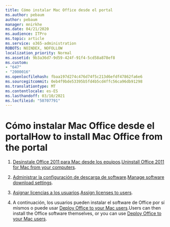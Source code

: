 ```yaml
---
title: Cómo instalar Mac Office desde el portal
ms.author: pebaum
author: pebaum
manager: mnirkhe
ms.date: 04/21/2020
ms.audience: ITPro
ms.topic: article
ms.service: o365-administration
ROBOTS: NOINDEX, NOFOLLOW
localization_priority: Normal
ms.assetid: 9b3a36d7-9d59-424f-91f4-5cd58a878ef8
ms.custom:
- "647"
- "2000016"
ms.openlocfilehash: fbaa197d274c476d74f5c213d6efdf47862fa6e6
ms.sourcegitcommit: 0eb4f9bde53395b5fd4b5cd4ffc56ca96db91298
ms.translationtype: MT
ms.contentlocale: es-ES
ms.lasthandoff: 03/10/2021
ms.locfileid: "50707791"
---
```

# <a name="how-to-install-mac-office-from-the-portal"></a><span data-ttu-id="3f531-102">Cómo instalar Mac Office desde el portal</span><span class="sxs-lookup"><span data-stu-id="3f531-102">How to install Mac Office from the portal</span></span>

1. <span data-ttu-id="3f531-103">[Desinstale Office 2011 para Mac desde los equipos](https://support.office.com/article/4bfcd230-0ea1-4656-bf30-dbfa44d358fa?wt.mc_id=Alchemy_ClientDIA).</span><span class="sxs-lookup"><span data-stu-id="3f531-103">[Uninstall Office 2011 for Mac from your computers](https://support.office.com/article/4bfcd230-0ea1-4656-bf30-dbfa44d358fa?wt.mc_id=Alchemy_ClientDIA).</span></span>

2. <span data-ttu-id="3f531-104">[Administrar la configuración de descarga de software](https://docs.microsoft.com/DeployOffice/manage-software-download-settings-office-365).</span><span class="sxs-lookup"><span data-stu-id="3f531-104">[Manage software download settings](https://docs.microsoft.com/DeployOffice/manage-software-download-settings-office-365).</span></span>

3. <span data-ttu-id="3f531-105">[Asignar licencias a los usuarios](https://docs.microsoft.com/microsoft-365/admin/manage/assign-licenses-to-users).</span><span class="sxs-lookup"><span data-stu-id="3f531-105">[Assign licenses to users](https://docs.microsoft.com/microsoft-365/admin/manage/assign-licenses-to-users).</span></span>

4. <span data-ttu-id="3f531-106">A continuación, los usuarios pueden instalar el software de Office por sí mismos o puede usar [Deploy Office to your Mac users](https://docs.microsoft.com/DeployOffice/mac/deployment-guide-for-office-for-mac).</span><span class="sxs-lookup"><span data-stu-id="3f531-106">Users can then install the Office software themselves, or you can use [Deploy Office to your Mac users](https://docs.microsoft.com/DeployOffice/mac/deployment-guide-for-office-for-mac).</span></span>